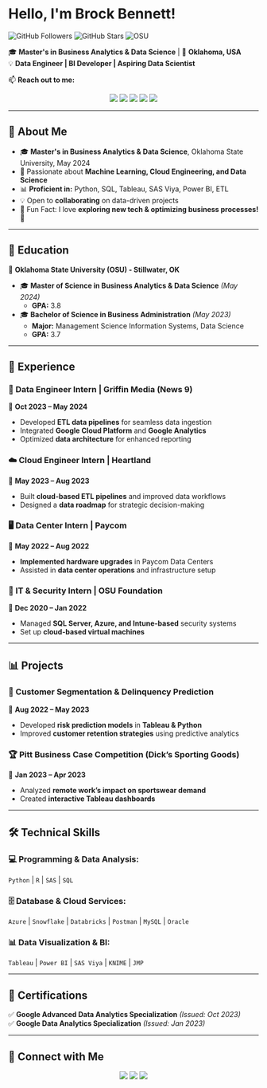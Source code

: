# Hello, I'm Brock Bennett!  

![GitHub Followers](https://img.shields.io/github/followers/brocktbennett?style=social)
![GitHub Stars](https://img.shields.io/github/stars/brocktbennett?style=social)
![OSU](https://img.shields.io/badge/Oklahoma%20State%20University-%23fe5c00?style=flat&logo=oklahomastate&logoColor=white)

🎓 **Master's in Business Analytics & Data Science** | 📍 **Oklahoma, USA**  
💡 **Data Engineer | BI Developer | Aspiring Data Scientist**  

📫 **Reach out to me:**  
<p align="center">
  <a href="mailto:brock.bennett@okstate.edu"><img src="https://img.shields.io/badge/Email-D14836?style=flat&logo=gmail&logoColor=white"></a>
  <a href="https://linkedin.com/in/brocktbennett/"><img src="https://img.shields.io/badge/LinkedIn-0077B5?style=flat&logo=linkedin&logoColor=white"></a>
  <a href="https://brocktbennett.com/"><img src="https://img.shields.io/badge/Portfolio-000000?style=flat&logo=About.me&logoColor=white"></a>
  <a href="https://github.com/brocktbennett"><img src="https://img.shields.io/badge/GitHub-100000?style=flat&logo=github&logoColor=white"></a>
  <a href="https://drive.google.com/file/d/1cPI_ODMYBRV1LbjaejKnt1numbhHUrpa/view?usp=sharing"><img src="https://img.shields.io/badge/Resume-4285F4?style=flat&logo=Google-Drive&logoColor=white"></a>
</p>

---

## 🚀 About Me 

- 🎓 **Master's in Business Analytics & Data Science**, Oklahoma State University, May 2024
- 🔬 Passionate about **Machine Learning, Cloud Engineering, and Data Science**
- 📊 **Proficient in:** Python, SQL, Tableau, SAS Viya, Power BI, ETL
- 💡 Open to **collaborating** on data-driven projects
- 🌟 Fun Fact: I love **exploring new tech & optimizing business processes!** 🚀

---

## 📜 Education  

📍 **Oklahoma State University (OSU) - Stillwater, OK**  
- 🎓 **Master of Science in Business Analytics & Data Science** *(May 2024)*  
  - **GPA:** 3.8  
- 🎓 **Bachelor of Science in Business Administration** *(May 2023)*  
  - **Major:** Management Science Information Systems, Data Science  
  - **GPA:** 3.7  

---

## 💼 Experience  

### **🚀 Data Engineer Intern | Griffin Media (News 9)**  
📅 **Oct 2023 – May 2024**  
- Developed **ETL data pipelines** for seamless data ingestion  
- Integrated **Google Cloud Platform** and **Google Analytics**  
- Optimized **data architecture** for enhanced reporting  

### **☁️ Cloud Engineer Intern | Heartland**  
📅 **May 2023 – Aug 2023**  
- Built **cloud-based ETL pipelines** and improved data workflows  
- Designed a **data roadmap** for strategic decision-making  

### **🖥️ Data Center Intern | Paycom**  
📅 **May 2022 – Aug 2022**  
- **Implemented hardware upgrades** in Paycom Data Centers  
- Assisted in **data center operations** and infrastructure setup  

### **🔐 IT & Security Intern | OSU Foundation**  
📅 **Dec 2020 – Jan 2022**  
- Managed **SQL Server, Azure, and Intune-based** security systems  
- Set up **cloud-based virtual machines**  

---

## 📊 Projects  

### **📌 Customer Segmentation & Delinquency Prediction**
📅 **Aug 2022 – May 2023**  
- Developed **risk prediction models** in **Tableau & Python**  
- Improved **customer retention strategies** using predictive analytics  

### **🏆 Pitt Business Case Competition (Dick’s Sporting Goods)**
📅 **Jan 2023 – Apr 2023**  
- Analyzed **remote work’s impact on sportswear demand**  
- Created **interactive Tableau dashboards**  

---

## 🛠️ Technical Skills  

### **💻 Programming & Data Analysis:**  
`Python` | `R` | `SAS` | `SQL`  

### **🗄️ Database & Cloud Services:**  
`Azure` | `Snowflake` | `Databricks` | `Postman` | `MySQL` | `Oracle`  

### **📊 Data Visualization & BI:**  
`Tableau` | `Power BI` | `SAS Viya` | `KNIME` | `JMP`  

---

## 📜 Certifications  

✅ **Google Advanced Data Analytics Specialization** *(Issued: Oct 2023)*  
✅ **Google Data Analytics Specialization** *(Issued: Jan 2023)*  

---

## 🔗 Connect with Me  

<p align="center">
  <a href="https://linkedin.com/in/brocktbennett"><img src="https://img.shields.io/badge/LinkedIn-0077B5?style=flat&logo=linkedin&logoColor=white"></a>
  <a href="https://github.com/brocktbennett"><img src="https://img.shields.io/badge/GitHub-181717?style=flat&logo=github&logoColor=white"></a>
  <a href="https://brocktbennett.com/"><img src="https://img.shields.io/badge/Portfolio-000000?style=flat&logo=About.me&logoColor=white"></a>
</p>

